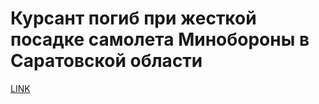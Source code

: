 # Курсант погиб при жесткой посадке самолета Минобороны в Саратовской области



[LINK](https://varlamov.ru/2397448.html)